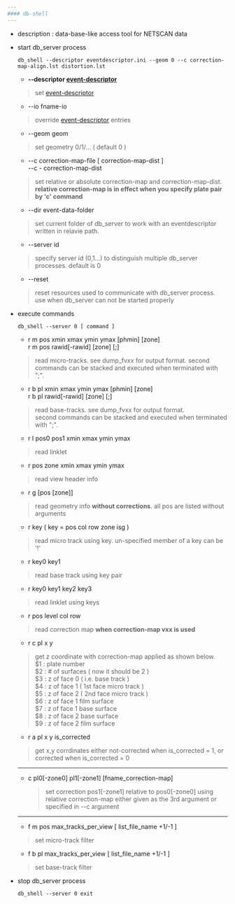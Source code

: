 ```yaml
---
#### db-shell
---
```


+ description : data-base-like access tool for NETSCAN data  

+ start db_server process
  
  ```db_shell --descriptor eventdescriptor.ini --geom 0 --c correction-map-align.lst distortion.lst```

  - **--descriptor [event-descriptor](event-descriptor.md)**
  > set [event-descriptor](event-descriptor.md)  

  - --io fname-io
  > override [event-descriptor](event-descriptor.md) entries  

  - --geom geom
  > set geometry 0/1/... ( default 0 )  

  - --c correction-map-file [ correction-map-dist ]  
    --c - correction-map-dist
  > set relative or absolute correction-map and correction-map-dist.  
  > **relative correction-map is in effect when you specify plate pair by 'c' command**  

  - --dir event-data-folder
  > set current folder of db_server to work with an eventdescriptor written in relavie path.  

  - --server id
  > specify server id (0,1...) to distinguish multiple db_server processes. default is 0  

  - --reset
  > reset resources used to communicate with db_server process.  
  > use when db_server can not be started properly  

+ execute commands
  
  ```db_shell --server 0 [ command ]```

  - r m pos xmin xmax ymin ymax [phmin] [zone]  
    r m pos rawid[-rawid] [zone] [;]
  > read micro-tracks. see dump_fvxx for output format. 
  > second commands can be stacked and executed when terminated with ";".  

  - r b pl xmin xmax ymin ymax [phmin] [zone]  
    r b pl rawid[-rawid] [zone] [;]
  > read base-tracks. see dump_fvxx for output format.  
  > second commands can be stacked and executed when terminated with ";".  

  - r l pos0 pos1 xmin xmax ymin ymax
  > read linklet  

  - r pos zone xmin xmax ymin ymax
  > read view header info  

  - r g [pos [zone]]
  > read geometry info **without corrections**. all pos are listed without arguments  

  - r key ( key = pos col row zone isg )
  > read micro track using key. un-specified member of a key can be '!'  
  
  - r key0 key1
  > read base track using key pair  
  
  - r key0 key1 key2 key3
  > read linklet using keys  
  
  - r pos level col row
  > read correction map **when correction-map vxx is used**  
  
  - r c pl x y
  > get z coordinate with correction-map applied as shown below.  
  > $1 : plate number  
  > $2 : \# of surfaces ( now it should be 2 )  
  > $3 : z of face 0 ( i.e. base track )  
  > $4 : z of face 1 ( 1st face micro track )  
  > $5 : z of face 2 ( 2nd face micro track )  
  > $6 : z of face 1 film surface  
  > $7 : z of face 1 base surface  
  > $8 : z of face 2 base surface  
  > $9 : z of face 2 film surface  

  - r a pl x y is_corrected
  > get x,y corrdinates either not-corrected when is_corrected = 1, or corrected when is_corrected = 0  

  ---
  - c pl0[-zone0] pl1[-zone1] [fname_correction-map]

    > set correction pos1[-zone1] relative to pos0[-zone0] using relative correction-map either given as the 3rd argument or specified in --c argument  

  ---
  - f m pos max_tracks_per_view [ list_file_name +1/-1 ]
  > set micro-track filter  

  - f b pl  max_tracks_per_view [ list_file_name +1/-1 ]
  > set base-track filter

+ stop db_server process
  
  ```db_shell --server 0 exit```

